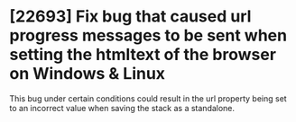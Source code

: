 # [22693] Fix bug that caused url progress messages to be sent when setting the htmltext of the browser on Windows & Linux

This bug under certain conditions could result in the url property being set to an incorrect value when saving the stack as a standalone.